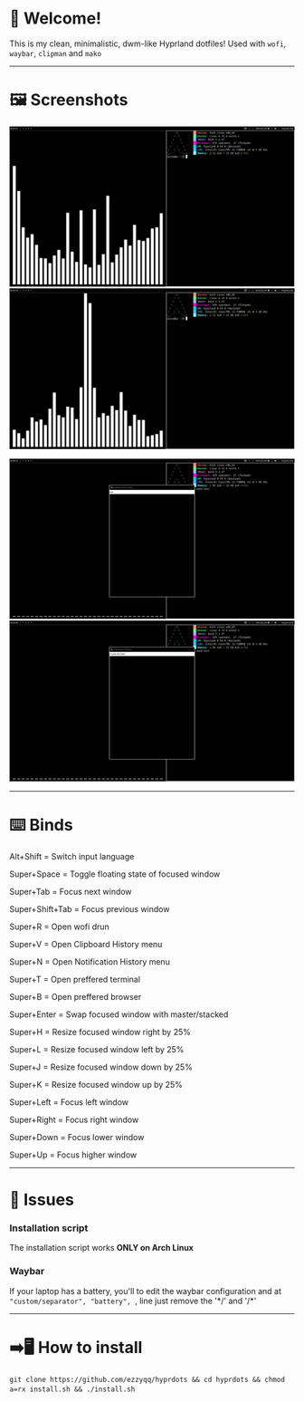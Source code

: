 # 👋 Welcome!
This is my clean, minimalistic, dwm-like Hyprland dotfiles!
Used with `wofi`, `waybar`, `clipman` and `mako`

---

# 🖼️ Screenshots
![Desktop 1](screenshots/1.png)
![Desktop 2](screenshots/2.png)

![Notifications](screenshots/3.png)
![Clipboard](screenshots/4.png)

---

# ⌨️ Binds
Alt+Shift = Switch input language

Super+Space = Toggle floating state of focused window

Super+Tab = Focus next window

Super+Shift+Tab = Focus previous window

Super+R = Open wofi drun

Super+V = Open Clipboard History menu

Super+N = Open Notification History menu

Super+T = Open preffered terminal

Super+B = Open preffered browser

Super+Enter = Swap focused window with master/stacked

Super+H = Resize focused window right by 25%

Super+L = Resize focused window left by 25%

Super+J = Resize focused window down by 25%

Super+K = Resize focused window up by 25%

Super+Left = Focus left window

Super+Right = Focus right window

Super+Down = Focus lower window

Super+Up = Focus higher window

---

# 🚨 Issues
### Installation script
The installation script works **ONLY on Arch Linux**

### Waybar
If your laptop has a battery, you'll to edit the waybar configuration and at `"custom/separator", "battery", `, line just remove the '\*/' and '\/*'

---

# ➡️🖥️ How to install
`git clone https://github.com/ezzyqq/hyprdots && cd hyprdots && chmod a=rx install.sh && ./install.sh`
